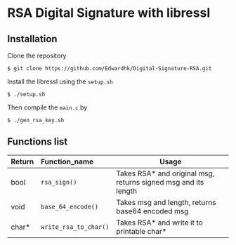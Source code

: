 # RSA Digital Signature with libressl


## Installation

Clone the repository

`$ git clone https://github.com/Edwardhk/Digital-Signature-RSA.git`

Install the libressl using the `setup.sh`

`$ ./setup.sh`

Then compile the `main.c` by

`$ ./gen_rsa_key.sh`

## Functions list

| Return    | Function_name             | Usage |
| --------- |:-------------             | -----|
| bool      | `rsa_sign()`              | Takes RSA* and original msg, returns signed msg and its length |
| void      | `base_64_encode()`        | Takes msg and length, returns base64 encoded msg |
| char*     | `write_rsa_to_char()`     | Takes RSA* and write it to printable char* |



